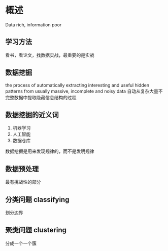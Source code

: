 # 概述
Data rich, information poor
## 学习方法
看书，看论文，找数据实战，最重要的是实战
## 数据挖掘
the process of automatically extracting interesting and useful hidden patterns from usually massive, incomplete and noisy data
自动从复杂大量不完整数据中提取隐藏信息结构的过程
## 数据挖掘的近义词
1. 机器学习
2. 人工智能
3. 数据仓库

数据挖掘是用来发现规律的，而不是发明规律
## 数据预处理
最有挑战性的部分
## 分类问题 classifying
划分边界
## 聚类问题 clustering
分成一个一个簇


